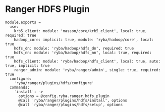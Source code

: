 
# Ranger HDFS Plugin

    module.exports =
      use:
        krb5_client: module: 'masson/core/krb5_client', local: true, required: true
        hadoop_core: implicit: true, module: 'ryba/hadoop/core', local: true
        hdfs_dn: module: 'ryba/hadoop/hdfs_dn', required: true
        hdfs_nn: module: 'ryba/hadoop/hdfs_nn', local: true, required: true
        hdfs_client: module: 'ryba/hadoop/hdfs_client', local: true, auto: true, implicit: true
        ranger_admin: module: 'ryba/ranger/admin', single: true, required: true
      configure:
        'ryba/ranger/plugins/hdfs/configure'
      commands:
        'install': ->
          options = @config.ryba.ranger.hdfs_plugin
          @call 'ryba/ranger/plugins/hdfs/install', options
          @call 'ryba/ranger/plugins/hdfs/setup', options
